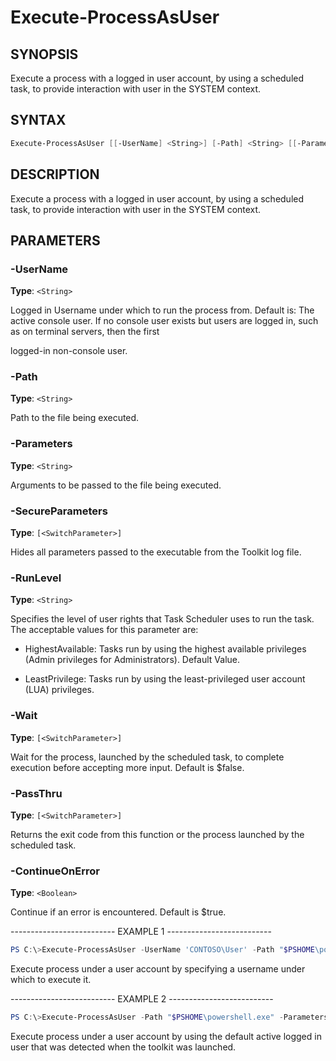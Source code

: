 Execute-ProcessAsUser
=====================

SYNOPSIS
--------

Execute a process with a logged in user account, by using a scheduled
task, to provide interaction with user in the SYSTEM context.

SYNTAX
------

```powershell
Execute-ProcessAsUser [[-UserName] <String>] [-Path] <String> [[-Parameters] <String>] [-SecureParameters] [[-RunLevel] <String>] [-Wait] [-PassThru] [[-ContinueOnError] <Boolean>] [<CommonParameters>]
```

DESCRIPTION
-----------

Execute a process with a logged in user account, by using a scheduled
task, to provide interaction with user in the SYSTEM context.

PARAMETERS
----------

### -UserName

**Type**: `<String>`

Logged in Username under which to run the process from. Default is: The
active console user. If no console user exists but users are logged in,
such as on terminal servers, then the first

logged-in non-console user.

### -Path

**Type**: `<String>`

Path to the file being executed.

### -Parameters

**Type**: `<String>`

Arguments to be passed to the file being executed.

### -SecureParameters

**Type**: `[<SwitchParameter>]`

Hides all parameters passed to the executable from the Toolkit log file.

### -RunLevel

**Type**: `<String>`

Specifies the level of user rights that Task Scheduler uses to run the
task. The acceptable values for this parameter are:

- HighestAvailable: Tasks run by using the highest available privileges
(Admin privileges for Administrators). Default Value.

- LeastPrivilege: Tasks run by using the least-privileged user account
(LUA) privileges.

### -Wait

**Type**: `[<SwitchParameter>]`

Wait for the process, launched by the scheduled task, to complete
execution before accepting more input. Default is $false.

### -PassThru

**Type**: `[<SwitchParameter>]`

Returns the exit code from this function or the process launched by the
scheduled task.

### -ContinueOnError

**Type**: `<Boolean>`

Continue if an error is encountered. Default is $true.

-------------------------- EXAMPLE 1 --------------------------

```powershell
PS C:\>Execute-ProcessAsUser -UserName 'CONTOSO\User' -Path "$PSHOME\powershell.exe" -Parameters "-Command & { & `"C:\Test\Script.ps1`"; Exit `$LastExitCode }" -Wait
```

Execute process under a user account by specifying a username under
which to execute it.

-------------------------- EXAMPLE 2 --------------------------

```powershell
PS C:\>Execute-ProcessAsUser -Path "$PSHOME\powershell.exe" -Parameters "-Command & { & `"C:\Test\Script.ps1`"; Exit `$LastExitCode }" -Wait
```

Execute process under a user account by using the default active logged
in user that was detected when the toolkit was launched.

